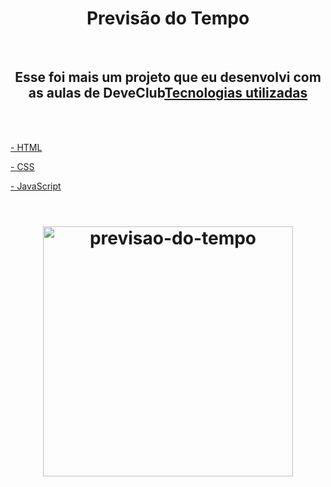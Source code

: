 <h1 align="center">Previsão do Tempo</h1>
<br>
<h2 align="center">Esse foi mais um projeto que eu desenvolvi com as aulas de DeveClub<a href="https://rodolfomori.com.br>DeveClub</a></h2>
 <br>
<p Este é um projeto responsivo, e as imagens de fundo também são alteradas sempre que acessarmos a página</p>
   <br>
 <h3 align="center">Tecnologias utilizadas</h3>                                                                         
  <br>
  <br>
 <p>- HTML</>
 <p>- CSS</>
 <p>- JavaScript</>
  <br>
  <br>
  <h1 align="center">
<img src="https://github.com/mggsistema/Previsao-do-tempo/blob/main/src/Previs%C3%A3o%20do%20tempo.png?raw=true" alt="previsao-do-tempo" width="400px"/>
</h1>
